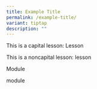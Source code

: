 ```yaml
---
title: Example Title
permalink: /example-title/
variant: tiptap
description: ""
---
```

<p>This is a capital lesson: Lesson</p>
<p>This is a noncapital lesson: lesson</p>
<p></p>
<p>Module</p>
<p>module</p>
<p></p>
<p></p>